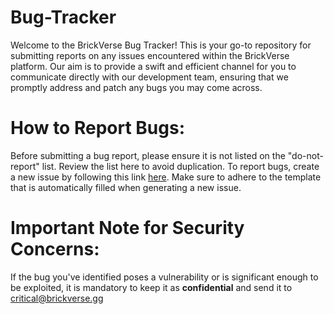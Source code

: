 # Bug-Tracker
Welcome to the BrickVerse Bug Tracker! This is your go-to repository for submitting reports on any issues encountered within the BrickVerse platform. Our aim is to provide a swift and efficient channel for you to communicate directly with our development team, ensuring that we promptly address and patch any bugs you may come across.

# How to Report Bugs:
Before submitting a bug report, please ensure it is not listed on the "do-not-report" list. Review the list here to avoid duplication.
To report bugs, create a new issue by following this link [here](do-not-report.md). Make sure to adhere to the template that is automatically filled when generating a new issue.

# Important Note for Security Concerns:
If the bug you've identified poses a vulnerability or is significant enough to be exploited, it is mandatory to keep it as **confidential** and send it to critical@brickverse.gg
